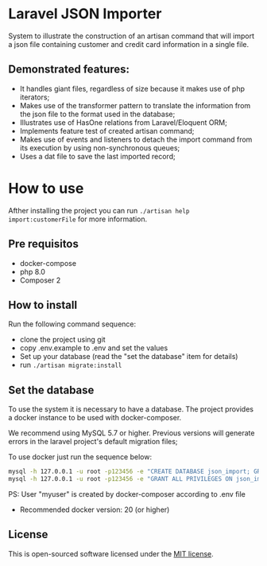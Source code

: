 # Laravel JSON Importer

System to illustrate the construction of an artisan command that will import a json file containing customer and credit card information in a single file.

## Demonstrated features:
- It handles giant files, regardless of size because it makes use of php iterators;
- Makes use of the transformer pattern to translate the information from the json file to the format used in the database;
- Illustrates use of HasOne relations from Laravel/Eloquent ORM;
- Implements feature test of created artisan command;
- Makes use of events and listeners to detach the import command from its execution by using non-synchronous queues;
- Uses a dat file to save the last imported record;

# How to use

Afther installing the project you can run ```./artisan help import:customerFile``` for more information.

## Pre requisitos
* docker-compose
* php 8.0
* Composer 2

## How to install

Run the following command sequence:
* clone the project using git
* copy .env.example to .env and set the values
* Set up your database (read the "set the database" item for details)
* run ```./artisan migrate:install```

## Set the database

To use the system it is necessary to have a database. The project provides a docker instance to be used with docker-composer.

We recommend using MySQL 5.7 or higher. Previous versions will generate errors in the laravel project's default migration files;

To use docker just run the sequence below:

```bash
mysql -h 127.0.0.1 -u root -p123456 -e "CREATE DATABASE json_import; GRANT ALL PRIVILEGES ON json_import.* TO 'myuser'@'%';"
mysql -h 127.0.0.1 -u root -p123456 -e "GRANT ALL PRIVILEGES ON json_import.* TO 'myuser'@'%'"
```

PS: User "myuser" is created by docker-composer according to .env file

* Recommended docker version: 20 (or higher)


## License

This is open-sourced software licensed under the [MIT license](https://opensource.org/licenses/MIT).
